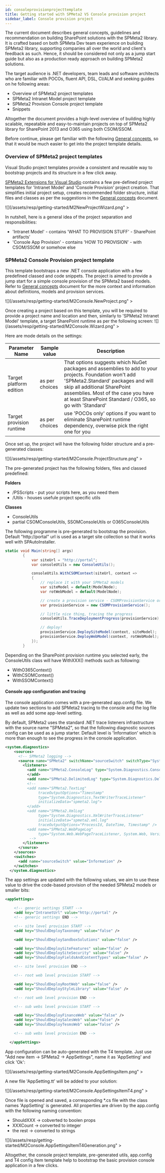 ```yaml
---
id: consoleprovisionprojecttemplate
title: Getting started with SPMeta2 VS Console provision project
sidebar_label: Console provision project
---
```


The current document describes general concepts, guidelines and recommendation on building SharePoint solutions with the SPMeta2 library. It is crafted based on both SPMeta Dev team experience on building SPMeta2 library, supporting companies all over the world and client's feedback as such. Hence, it should be considered not only as a jump start guide but also as a production ready approach on building SPMeta2 solutions.

The target audience is .NET developers, team leads and software architects who are familiar with POCOs, fluent API, DSL, CI/ALM and seeking guides on he following areas:

* Overview of SPMeta2 project templates
* SPMeta2 Intranet Model project template
* SPMeta2 Provision Console project template
* Snippets

Altogether the document provides a high-level overview of building highly scalable, repeatable and easy-to-maintain projects on top of SPMeta2 library for SharePoint 2013 and O365 using both CSOM/SSOM.

Before continue, please get familiar with the following [General concepts](https://github.com/SubPointSolutions/spmeta2-vsixextensions/wiki/General-concepts), so that it would be much easier to get into the project template details.

### Overview of SPMeta2 project templates
Visual Studio project templates provide a consistent and reusable way to bootstrap projects and its structure in a few click away. 

[SPMeta2 Extensions for Visual Studio](https://github.com/SubPointSolutions/spmeta2-vsixextensions) contains a few pre-defined project templates for 'Intranet Model' and 'Console Provision' project creation. That simplifies initial project setup, creates recommended folder structure, initial files and classes as per the suggestions in the [General concepts](https://github.com/SubPointSolutions/spmeta2-vsixextensions/wiki/General-concepts) document.

![](/assets/resp/getting-started/M2NewProjectWizard.png" >

In nutshell, here is a general idea of the project separation and responsibilities:
* 'Intranet Model' - contains 'WHAT TO PROVISION STUFF' - SharePoint artifacts' 
* 'Console App Provision' - contains 'HOW TO PROVISION' - with CSOM/SSOM or somehow else

### SPMeta2 Console Provision project template
This template bootstraps a new .NET console application with a few predefined classed and code snippets. The project is aimed to provide a jump start for a simple console provision of the SPMeta2 based models. Refer to [General concepts](https://github.com/SubPointSolutions/spmeta2-vsixextensions/wiki/General-concepts) document for the more context and information about definitions, models and provision services.

![](/assets/resp/getting-started/M2Console.NewProject.png" >

Once creating a project based on this template, you will be required to provide a project name and location and then, similarly to 'SPMeta2 Intranet Model' template, a target SharePoint runtime as per the following screen:
![](/assets/resp/getting-started/M2Console.Wizard.png" >

Here are mode details on the settings:

|Parameter Name  	|  Sample value	|  Description |
|-------------	|-------------	|-------------	|
|Target platform edition | as per choices | That options suggests which NuGet packages and assemblies to add to your projects. Foundation won't add 'SPMeta2.Standard' packages and will skip all additional SharePoint assemblies. Most of the case you have at least SharePoint Standard / O365, so go with 'Standard'|
|Target provision runtime | as per choices  |  use 'POCOs only' options if you want to eliminate SharePoint runtime dependency, overwise pick the right one for you|
Once set up, the project will have the following folder structure and a pre-generated classes:

![](/assets/resp/getting-started/M2Console.ProjectStructure.png" >

The pre-generated project has the following folders, files and classed predefined:

**Folders**
* /PSScripts - put your scripts here, as you need them
* /Utils - houses usefule project specific utils

**Classes**
* ConsoleUtils
* partial CSOMConsoleUtils, SSOMConsoleUtils or O365ConsoleUtils 

The following programme is pre-generated to bootstrap the provision. Default "http://portal" url is used as a target site collection so that it works well with SPAutoInstaller.
```cs
static void Main(string[] args)
        {
            var siteUrl = "http://portal";
            var consoleUtils = new ConsoleUtils();

            consoleUtils.WithCSOMContext(siteUrl, context =>
            {
                // replace it with your SPMeta2 models
                var siteModel = default(ModelNode);
                var rotWebModel = default(ModelNode);

                // create a provision service - CSOMProvisionService or StandardCSOMProvisionService
                var provisionService = new CSOMProvisionService();

                // little nice thing, tracing the progress
                consoleUtils.TraceDeploymentProgress(provisionService);

                // deploy!
                provisionService.DeploySiteModel(context, siteModel);
                provisionService.DeployWebModel(context, rotWebModel);
            });
        }
```

Depending on the SharePoint provision runtime you selected early, the ConsoleUtils class will have WithXXX() methods such as following:
* WithO365Context()
* WithCSOMContext()
* WithSSOMContext()

#### Console app configuration and tracing

The console application comes with a pre-generated app.config file. We update two sections to add SPMeta2 tracing to the console and the log file as well as add some app-level setting.

By default, SPMeta2 uses the standard .NET trace listeners infrastructure with the source name "SPMeta2", so that the following diagnostic sources config can be used as a jump starter. Default level is 'Information' which is more than enough to see the progress in the console application.
```xml
<system.diagnostics>
    <sources>
      <!-- SPMeta2 logging -->
      <source name="SPMeta2" switchName="sourceSwitch" switchType="System.Diagnostics.SourceSwitch">
        <listeners>
          <add name="SPMeta2.ConsoleLog" type="System.Diagnostics.ConsoleTraceListener">
          </add>
          <add name="SPMeta2.DelimitedLog" type="System.Diagnostics.DelimitedListTraceListener" delimiter=":" initializeData="spmeta2.delimited.txt" traceOutputOptions="ProcessId, DateTime, Timestamp" />
          <!--
          <add name="SPMeta2.TextLog"
               traceOutputOptions="Timestamp"
               type="System.Diagnostics.TextWriterTraceListener"
               initializeData="spmeta2.log">
          </add>
          <add name="SPMeta2.XmlLog"
               type="System.Diagnostics.XmlWriterTraceListener"
               initializeData="spmeta2.xml.log"
               traceOutputOptions="ProcessId, DateTime, Timestamp" />
          <add name="SPMeta2.WebPageLog"
               type="System.Web.WebPageTraceListener, System.Web, Version=2.0.3600.0, Culture=neutral, PublicKeyToken=b03f5f7f11d50a3a" />
           -->
        </listeners>
      </source>
    </sources>
    <switches>
      <add name="sourceSwitch" value="Information" />
    </switches>
  </system.diagnostics>
```
The app settings are updated with the following values, we aim to use these value to drive the code-based provision of the needed SPMeta2 models or smaller bits:
```xml
<appSettings>

    <!-- generic settings START -->
    <add key="IntranetUrl" value="http://portal" />
    <!-- generic settings END -->

    <!-- site level provision START -->
    <add key="ShouldDeployTaxonomy" value="false" />

    <add key="ShouldDeploySandboxSolutions" value="false" />

    <add key="ShouldDeploySiteFeatures" value="false" />
    <add key="ShouldDeploySiteSecurity" value="false" />
    <add key="ShouldDeployFieldsAndContentTypes" value="false" />

    <!-- site level provision END -->

    <!-- root web level provision START -->

    <add key="ShouldDeployRootWeb" value="false" />
    <add key="ShouldDeployStyleLibrary" value="false" />

    <!-- root web level provision END -->

    <!-- sub webs level provision START -->

    <add key="ShouldDeployFinanceWeb" value="false" />
    <add key="ShouldDeploySalesWeb" value="false" />
    <add key="ShouldDeployTesmsWeb" value="false" />

    <!-- sub webs level provision END -->

  </appSettings>
```

App configuration can be auto-generated with the T4 template. Just use "Add new item -> SPMeta2 -> AppSettings", name it as 'AppSetting' and click 'Ok':

![](/assets/resp/getting-started/M2Console.AppSettingsItem.png" >

A new file 'AppSetting.tt' will be added to your solution:

![](/assets/resp/getting-started/M2Console.AppSettingsItemT4.png" >

Once file is opened and saved, a corresponding *.cs file with the class names 'AppSetting' is generated. All properties are driven by the app.config with the following naming convention:

* ShouldXXX -> cobverted to boolen props
* XXXCount -> converted to integer
* the rest -> converted to strings

![](/assets/resp/getting-started/M2Console.AppSettingsItemT4Generation.png" >

Altogether, the console project template, pre-generated utils, app.config and T4 config item template help to bootstrap the basic provision console application in a few clicks.